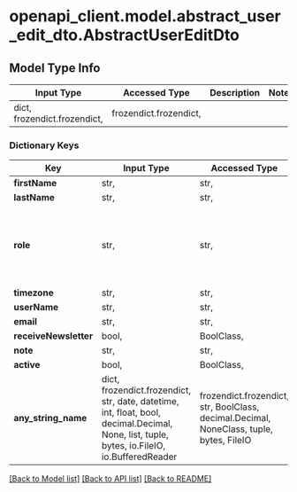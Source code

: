 # openapi_client.model.abstract_user_edit_dto.AbstractUserEditDto

## Model Type Info
Input Type | Accessed Type | Description | Notes
------------ | ------------- | ------------- | -------------
dict, frozendict.frozendict,  | frozendict.frozendict,  |  | 

### Dictionary Keys
Key | Input Type | Accessed Type | Description | Notes
------------ | ------------- | ------------- | ------------- | -------------
**firstName** | str,  | str,  |  | 
**lastName** | str,  | str,  |  | 
**role** | str,  | str,  | Enum: \&quot;ADMIN\&quot;, \&quot;PROJECT_MANAGER\&quot;, \&quot;LINGUIST\&quot;, \&quot;GUEST\&quot;, \&quot;SUBMITTER\&quot; | must be one of ["SYS_ADMIN", "SYS_ADMIN_READ", "ADMIN", "PROJECT_MANAGER", "LINGUIST", "GUEST", "SUBMITTER", ] 
**timezone** | str,  | str,  |  | 
**userName** | str,  | str,  |  | 
**email** | str,  | str,  |  | 
**receiveNewsletter** | bool,  | BoolClass,  | Default: true | [optional] 
**note** | str,  | str,  |  | [optional] 
**active** | bool,  | BoolClass,  | Default: true | [optional] 
**any_string_name** | dict, frozendict.frozendict, str, date, datetime, int, float, bool, decimal.Decimal, None, list, tuple, bytes, io.FileIO, io.BufferedReader | frozendict.frozendict, str, BoolClass, decimal.Decimal, NoneClass, tuple, bytes, FileIO | any string name can be used but the value must be the correct type | [optional]

[[Back to Model list]](../../README.md#documentation-for-models) [[Back to API list]](../../README.md#documentation-for-api-endpoints) [[Back to README]](../../README.md)

